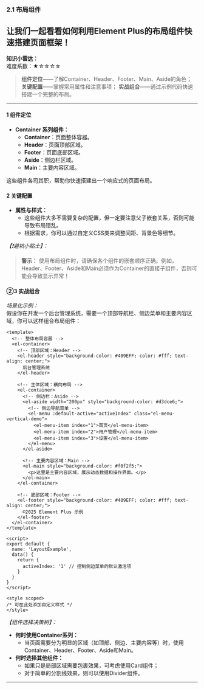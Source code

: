 ### 2.1 布局组件
让我们一起看看如何利用Element Plus的布局组件快速搭建页面框架！
---

**知识小雷达：**  
难度系数：★☆☆☆☆   
> **组件定位**——了解Container、Header、Footer、Main、Aside的角色；
> **关键配置**——掌握常用属性和注意事项；
> **实战组合**——通过示例代码快速搭建一个完整的布局。  

---



#### 1 组件定位  
- **Container 系列组件：**  
  - **Container**：页面整体容器。  
  - **Header**：页面顶部区域。  
  - **Footer**：页面底部区域。  
  - **Aside**：侧边栏区域。  
  - **Main**：主要内容区域。  

这些组件各司其职，帮助你快速搭建出一个响应式的页面布局。

#### 2 关键配置  
- **属性与样式：**  
  - 这些组件大多不需要复杂的配置，但一定要注意父子嵌套关系，否则可能导致布局错乱。  
  - 根据需求，你可以通过自定义CSS类来调整间距、背景色等细节。  

*【❗避坑小贴士】：*  
> **警示：** 使用布局组件时，请确保各个组件的嵌套顺序正确。例如，Header、Footer、Aside和Main必须作为Container的直接子组件，否则可能会导致显示异常！

#### ②3 实战组合  
*场景化示例：*  
假设你在开发一个后台管理系统，需要一个顶部导航栏、侧边菜单和主要内容区域，你可以这样组合布局组件：

```vue
<template>
  <!-- 整体布局容器 -->
  <el-container>
    <!-- 顶部区域：Header -->
    <el-header style="background-color: #409EFF; color: #fff; text-align: center;">
      后台管理系统
    </el-header>

    <!-- 主体区域：横向布局 -->
    <el-container>
      <!-- 侧边栏：Aside -->
      <el-aside width="200px" style="background-color: #d3dce6;">
        <!-- 侧边导航菜单 -->
        <el-menu :default-active="activeIndex" class="el-menu-vertical-demo">
          <el-menu-item index="1">首页</el-menu-item>
          <el-menu-item index="2">用户管理</el-menu-item>
          <el-menu-item index="3">设置</el-menu-item>
        </el-menu>
      </el-aside>

      <!-- 主要内容区域：Main -->
      <el-main style="background-color: #f0f2f5;">
        <p>这里是主要内容区域，展示动态数据和操作界面。</p>
      </el-main>
    </el-container>

    <!-- 底部区域：Footer -->
    <el-footer style="background-color: #409EFF; color: #fff; text-align: center;">
      ©2025 Element Plus 示例
    </el-footer>
  </el-container>
</template>

<script>
export default {
  name: 'LayoutExample',
  data() {
    return {
      activeIndex: '1' // 控制侧边菜单的默认激活项
    }
  }
}
</script>

<style scoped>
/* 可在此处添加自定义样式 */
</style>
```

*【组件选择决策树】：*  
- **何时使用Container系列：**  
  - 当页面需要分为明显的区域（如顶部、侧边、主要内容等）时，使用Container、Header、Footer、Aside和Main。  
- **何时选择其他组件：**  
  - 如果只是局部区域需要包裹效果，可考虑使用Card组件；  
  - 对于简单的分割线效果，则可以使用Divider组件。

---